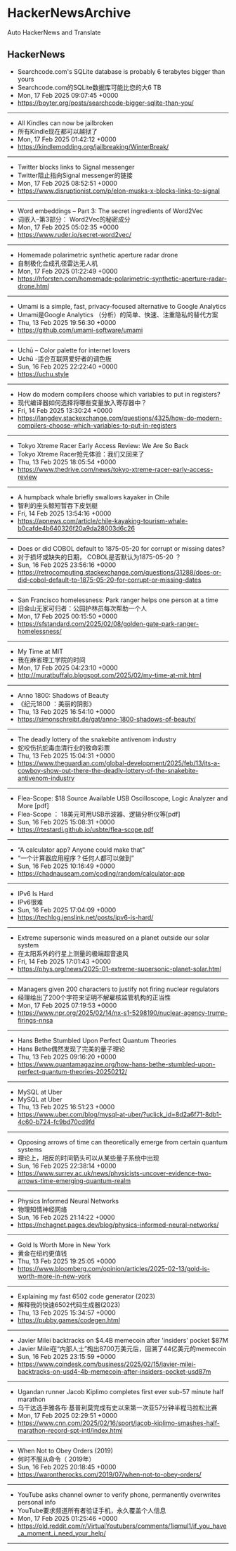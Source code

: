 # HackerNewsArchive
Auto HackerNews and Translate

## HackerNews
* Searchcode.com's SQLite database is probably 6 terabytes bigger than yours
* Searchcode.com的SQLite数据库可能比您的大6 TB
* Mon, 17 Feb 2025 09:07:45 +0000
* https://boyter.org/posts/searchcode-bigger-sqlite-than-you/
----
* All Kindles can now be jailbroken
* 所有Kindle现在都可以越狱了
* Mon, 17 Feb 2025 01:42:12 +0000
* https://kindlemodding.org/jailbreaking/WinterBreak/
----
* Twitter blocks links to Signal messenger
* Twitter阻止指向Signal messenger的链接
* Mon, 17 Feb 2025 08:52:51 +0000
* https://www.disruptionist.com/p/elon-musks-x-blocks-links-to-signal
----
* Word embeddings – Part 3: The secret ingredients of Word2Vec
* 词嵌入–第3部分： Word2Vec的秘密成分
* Mon, 17 Feb 2025 05:02:35 +0000
* https://www.ruder.io/secret-word2vec/
----
* Homemade polarimetric synthetic aperture radar drone
* 自制极化合成孔径雷达无人机
* Mon, 17 Feb 2025 01:22:49 +0000
* https://hforsten.com/homemade-polarimetric-synthetic-aperture-radar-drone.html
----
* Umami is a simple, fast, privacy-focused alternative to Google Analytics
* Umami是Google Analytics （分析）的简单、快速、注重隐私的替代方案
* Thu, 13 Feb 2025 19:56:30 +0000
* https://github.com/umami-software/umami
----
* Uchū – Color palette for internet lovers
* Uchū -适合互联网爱好者的调色板
* Sun, 16 Feb 2025 22:22:40 +0000
* https://uchu.style
----
* How do modern compilers choose which variables to put in registers?
* 现代编译器如何选择将哪些变量放入寄存器中？
* Fri, 14 Feb 2025 13:30:24 +0000
* https://langdev.stackexchange.com/questions/4325/how-do-modern-compilers-choose-which-variables-to-put-in-registers
----
* Tokyo Xtreme Racer Early Access Review: We Are So Back
* Tokyo Xtreme Racer抢先体验：我们又回来了
* Thu, 13 Feb 2025 18:05:54 +0000
* https://www.thedrive.com/news/tokyo-xtreme-racer-early-access-review
----
* A humpback whale briefly swallows kayaker in Chile
* 智利的座头鲸短暂吞下皮划艇
* Fri, 14 Feb 2025 13:54:16 +0000
* https://apnews.com/article/chile-kayaking-tourism-whale-b0cafde4b640326f20a9da28003d6c26
----
* Does or did COBOL default to 1875-05-20 for corrupt or missing dates?
* 对于损坏或缺失的日期， COBOL是否默认为1875-05-20 ？
* Sun, 16 Feb 2025 23:56:16 +0000
* https://retrocomputing.stackexchange.com/questions/31288/does-or-did-cobol-default-to-1875-05-20-for-corrupt-or-missing-dates
----
* San Francisco homelessness: Park ranger helps one person at a time
* 旧金山无家可归者：公园护林员每次帮助一个人
* Mon, 17 Feb 2025 00:15:50 +0000
* https://sfstandard.com/2025/02/08/golden-gate-park-ranger-homelessness/
----
* My Time at MIT
* 我在麻省理工学院的时间
* Mon, 17 Feb 2025 04:23:10 +0000
* http://muratbuffalo.blogspot.com/2025/02/my-time-at-mit.html
----
* Anno 1800: Shadows of Beauty
* 《纪元1800 ：美丽的阴影》
* Thu, 13 Feb 2025 16:54:10 +0000
* https://simonschreibt.de/gat/anno-1800-shadows-of-beauty/
----
* The deadly lottery of the snakebite antivenom industry
* 蛇咬伤抗蛇毒血清行业的致命彩票
* Thu, 13 Feb 2025 15:04:31 +0000
* https://www.theguardian.com/global-development/2025/feb/13/its-a-cowboy-show-out-there-the-deadly-lottery-of-the-snakebite-antivenom-industry
----
* Flea-Scope: $18 Source Available USB Oscilloscope, Logic Analyzer and More [pdf]
* Flea-Scope ： 18美元可用USB示波器、逻辑分析仪等[pdf]
* Sun, 16 Feb 2025 15:08:31 +0000
* https://rtestardi.github.io/usbte/flea-scope.pdf
----
* “A calculator app? Anyone could make that”
* “一个计算器应用程序？任何人都可以做到”
* Sun, 16 Feb 2025 10:16:49 +0000
* https://chadnauseam.com/coding/random/calculator-app
----
* IPv6 Is Hard
* IPv6很难
* Sun, 16 Feb 2025 17:04:09 +0000
* https://techlog.jenslink.net/posts/ipv6-is-hard/
----
* Extreme supersonic winds measured on a planet outside our solar system
* 在太阳系外的行星上测量的极端超音速风
* Fri, 14 Feb 2025 17:01:43 +0000
* https://phys.org/news/2025-01-extreme-supersonic-planet-solar.html
----
* Managers given 200 characters to justify not firing nuclear regulators
* 经理给出了200个字符来证明不解雇核监管机构的正当性
* Mon, 17 Feb 2025 07:19:53 +0000
* https://www.npr.org/2025/02/14/nx-s1-5298190/nuclear-agency-trump-firings-nnsa
----
* Hans Bethe Stumbled Upon Perfect Quantum Theories
* Hans Bethe偶然发现了完美的量子理论
* Thu, 13 Feb 2025 09:16:20 +0000
* https://www.quantamagazine.org/how-hans-bethe-stumbled-upon-perfect-quantum-theories-20250212/
----
* MySQL at Uber
* MySQL at Uber
* Thu, 13 Feb 2025 16:51:23 +0000
* https://www.uber.com/blog/mysql-at-uber/?uclick_id=8d2a6f71-8db1-4c60-b724-fc9bd70cd9fd
----
* Opposing arrows of time can theoretically emerge from certain quantum systems
* 理论上，相反的时间箭头可以从某些量子系统中出现
* Sun, 16 Feb 2025 22:38:14 +0000
* https://www.surrey.ac.uk/news/physicists-uncover-evidence-two-arrows-time-emerging-quantum-realm
----
* Physics Informed Neural Networks
* 物理知情神经网络
* Sun, 16 Feb 2025 21:14:22 +0000
* https://nchagnet.pages.dev/blog/physics-informed-neural-networks/
----
* Gold Is Worth More in New York
* 黄金在纽约更值钱
* Thu, 13 Feb 2025 19:25:05 +0000
* https://www.bloomberg.com/opinion/articles/2025-02-13/gold-is-worth-more-in-new-york
----
* Explaining my fast 6502 code generator (2023)
* 解释我的快速6502代码生成器(2023)
* Thu, 13 Feb 2025 15:34:57 +0000
* https://pubby.games/codegen.html
----
* Javier Milei backtracks on $4.4B memecoin after 'insiders' pocket $87M
* Javier Milei在“内部人士”掏出8700万美元后，回溯了44亿美元的memecoin
* Sun, 16 Feb 2025 23:15:59 +0000
* https://www.coindesk.com/business/2025/02/15/javier-milei-backtracks-on-usd4-4b-memecoin-after-insiders-pocket-usd87m
----
* Ugandan runner Jacob Kiplimo completes first ever sub-57 minute half marathon
* 乌干达选手雅各布·基普利莫完成有史以来第一次亚57分钟半程马拉松比赛
* Mon, 17 Feb 2025 02:29:51 +0000
* https://www.cnn.com/2025/02/16/sport/jacob-kiplimo-smashes-half-marathon-record-spt-intl/index.html
----
* When Not to Obey Orders (2019)
* 何时不服从命令（ 2019年）
* Sun, 16 Feb 2025 20:18:45 +0000
* https://warontherocks.com/2019/07/when-not-to-obey-orders/
----
* YouTube asks channel owner to verify phone, permanently overwrites personal info
* YouTube要求频道所有者验证手机，永久覆盖个人信息
* Mon, 17 Feb 2025 01:25:46 +0000
* https://old.reddit.com/r/VirtualYoutubers/comments/1iqmul1/if_you_have_a_moment_i_need_your_help/
----

